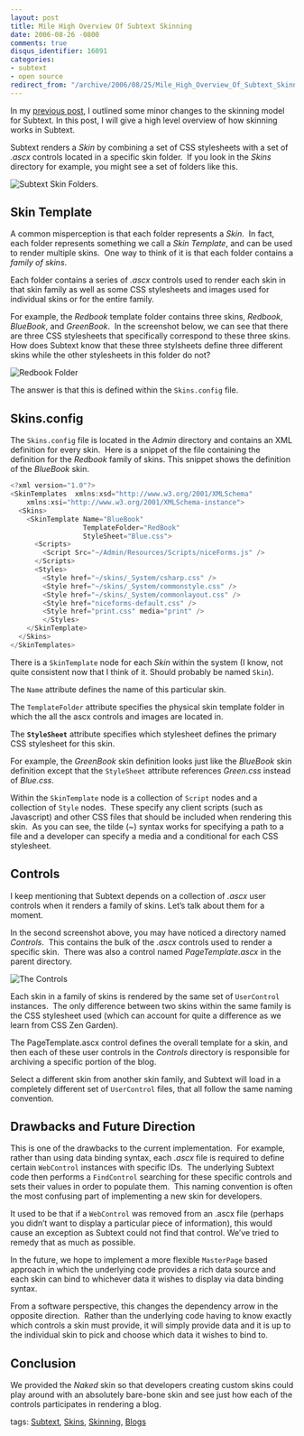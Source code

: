 ```yaml
---
layout: post
title: Mile High Overview Of Subtext Skinning
date: 2006-08-26 -0800
comments: true
disqus_identifier: 16091
categories:
- subtext
- open source
redirect_from: "/archive/2006/08/25/Mile_High_Overview_Of_Subtext_Skinning.aspx/"
---
```


In my [previous
post](http://haacked.com/archive/2006/08/26/Subtext_Skinning_Changes.aspx "Subtext Skinning Changes"),
I outlined some minor changes to the skinning model for Subtext. In this
post, I will give a high level overview of how skinning works in
Subtext.

Subtext renders a *Skin* by combining a set of CSS stylesheets with a
set of *.ascx* controls located in a specific skin folder.  If you look
in the *Skins* directory for example, you might see a set of folders
like this.

![Subtext Skin
Folders.](http://haacked.com/images/haacked_com/WindowsLiveWriter/790894a9b369_B541/SubtextSkinFolders4.png)

Skin Template
-------------

A common misperception is that each folder represents a *Skin*.  In
fact, each folder represents something we call a *Skin Template*, and
can be used to render multiple skins.  One way to think of it is that
each folder contains a *family of skins*.

Each folder contains a series of *.ascx* controls used to render each
skin in that skin family as well as some CSS stylesheets and images used
for individual skins or for the entire family.

For example, the *Redbook* template folder contains three skins,
*Redbook*, *BlueBook*, and *GreenBook*.  In the screenshot below, we can
see that there are three CSS stylesheets that specifically correspond to
these three skins.  How does Subtext know that these three stylsheets
define three different skins while the other stylesheets in this folder
do not?

![Redbook
Folder](http://haacked.com/images/haacked_com/WindowsLiveWriter/790894a9b369_B541/redbook.png)

The answer is that this is defined within the `Skins.config` file.

Skins.config
------------

The `Skins.config` file is located in the *Admin* directory and contains
an XML definition for every skin.  Here is a snippet of the file
containing the definition for the *Redbook* family of skins. This
snippet shows the definition of the *BlueBook* skin.

```csharp
<?xml version="1.0"?>
<SkinTemplates  xmlns:xsd="http://www.w3.org/2001/XMLSchema" 
    xmlns:xsi="http://www.w3.org/2001/XMLSchema-instance">
  <Skins>
    <SkinTemplate Name="BlueBook" 
                  TemplateFolder="RedBook" 
                  StyleSheet="Blue.css">
      <Scripts>
        <Script Src="~/Admin/Resources/Scripts/niceForms.js" />
      </Scripts>
      <Styles>
        <Style href="~/skins/_System/csharp.css" />
        <Style href="~/skins/_System/commonstyle.css" />
        <Style href="~/skins/_System/commonlayout.css" />
        <Style href="niceforms-default.css" />
        <Style href="print.css" media="print" />
        </Styles>
    </SkinTemplate>
  </Skins>
</SkinTemplates>
```

There is a `SkinTemplate` node for each *Skin* within the system (I
know, not quite consistent now that I think of it. Should probably be
named `Skin`). 

The `Name` attribute defines the name of this particular skin. 

The `TemplateFolder` attribute specifies the physical skin template
folder in which the all the ascx controls and images are located in. 

The **`StyleSheet`** attribute specifies which stylesheet defines the
primary CSS stylesheet for this skin. 

For example, the *GreenBook* skin definition looks just like the
*BlueBook* skin definition except that the `StyleSheet` attribute
references *Green.css* instead of *Blue.css*.

Within the `SkinTemplate` node is a collection of `Script` nodes and a
collection of `Style` nodes.  These specify any client scripts (such as
Javascript) and other CSS files that should be included when rendering
this skin.  As you can see, the tilde (\~) syntax works for specifying a
path to a file and a developer can specify a media and a conditional for
each CSS stylesheet.

Controls
--------

I keep mentioning that Subtext depends on a collection of *.ascx* user
controls when it renders a family of skins. Let’s talk about them for a
moment. 

In the second screenshot above, you may have noticed a directory named
*Controls*.  This contains the bulk of the *.ascx* controls used to
render a specific skin.  There was also a control named
*PageTemplate.ascx* in the parent directory.

![The
Controls](http://haacked.com/images/haacked_com/WindowsLiveWriter/790894a9b369_B541/SNAG00234.png)

Each skin in a family of skins is rendered by the same set of
`UserControl` instances.  The only difference between two skins within
the same family is the CSS stylesheet used (which can account for quite
a difference as we learn from CSS Zen Garden).

The PageTemplate.ascx control defines the overall template for a skin,
and then each of these user controls in the *Controls* directory is
responsible for archiving a specific portion of the blog.

Select a different skin from another skin family, and Subtext will load
in a completely different set of `UserControl` files, that all follow
the same naming convention.

Drawbacks and Future Direction
------------------------------

This is one of the drawbacks to the current implementation.  For
example, rather than using data binding syntax, each *.ascx* file is
required to define certain `WebControl` instances with specific IDs. 
The underlying Subtext code then performs a `FindControl` searching for
these specific controls and sets their values in order to populate
them.  This naming convention is often the most confusing part of
implementing a new skin for developers.

It used to be that if a `WebControl` was removed from an .ascx file
(perhaps you didn’t want to display a particular piece of information),
this would cause an exception as Subtext could not find that control.
We’ve tried to remedy that as much as possible.

In the future, we hope to implement a more flexible `MasterPage` based
approach in which the underlying code provides a rich data source and
each skin can bind to whichever data it wishes to display via data
binding syntax.

From a software perspective, this changes the dependency arrow in the
opposite direction.  Rather than the underlying code having to know
exactly which controls a skin must provide, it will simply provide data
and it is up to the individual skin to pick and choose which data it
wishes to bind to.

Conclusion
----------

We provided the *Naked* skin so that developers creating custom skins
could play around with an absolutely bare-bone skin and see just how
each of the controls participates in rendering a blog.

tags: [Subtext](http://technorati.com/tag/Subtext),
[Skins](http://technorati.com/tag/Skins),
[Skinning](http://technorati.com/tag/Skinning),
[Blogs](http://technorati.com/tag/Blogs)

